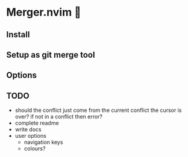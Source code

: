 # Merger.nvim 🧩

## Install

## Setup as git merge tool

## Options

## TODO
- should the conflict just come from the current conflict the cursor is over? if not in a conflict then error?
- complete readme
- write docs
- user options
    - navigation keys
    - colours?

